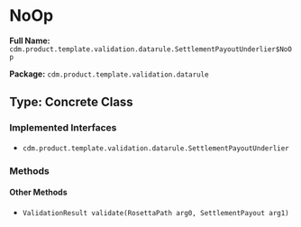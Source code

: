 # NoOp

**Full Name:** `cdm.product.template.validation.datarule.SettlementPayoutUnderlier$NoOp`

**Package:** `cdm.product.template.validation.datarule`

## Type: Concrete Class

### Implemented Interfaces

- `cdm.product.template.validation.datarule.SettlementPayoutUnderlier`

### Methods

#### Other Methods

- `ValidationResult validate(RosettaPath arg0, SettlementPayout arg1)`


